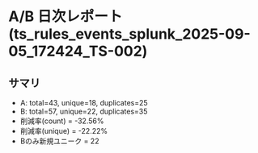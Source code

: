 # A/B 日次レポート (ts_rules_events_splunk_2025-09-05_172424_TS-002)

## サマリ
- A: total=43, unique=18, duplicates=25
- B: total=57, unique=22, duplicates=35
- 削減率(count) = -32.56%
- 削減率(unique) = -22.22%
- Bのみ新規ユニーク = 22